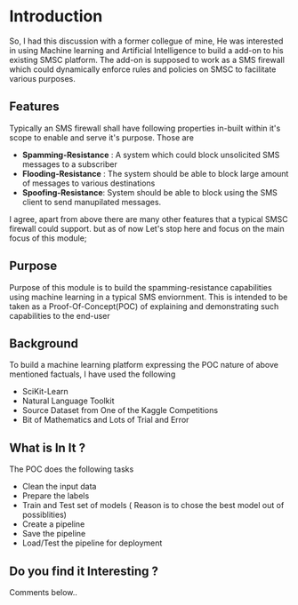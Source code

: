 # Introduction
So, I had this discussion with a former collegue of mine, He was interested in using Machine learning and Artificial Intelligence to build a add-on to his existing SMSC platform. The add-on is supposed to work as a SMS firewall which could dynamically enforce rules and policies on SMSC to facilitate various purposes. 

## Features
Typically an SMS firewall shall have following properties in-built within it's scope to enable and serve it's purpose. Those are 
- **Spamming-Resistance** : A system which could block unsolicited SMS messages to a subscriber
- **Flooding-Resistance** : The system should be able to block large amount of messages to various destinations 
- **Spoofing-Resistance**:  System should be able to block using the SMS client to send manupilated messages. 

I agree, apart from above there are many other features that a typical SMSC firewall could support. but as of now Let's stop here and focus on the main focus of this module; 

## Purpose
Purpose of this module is to build the spamming-resistance capabilities using machine learning in a typical SMS enviornment. This is intended to be taken as a Proof-Of-Concept(POC) of explaining and demonstrating such capabilities to the end-user

## Background
To build a machine learning platform expressing the POC nature of above mentioned factuals, I have used the following
- SciKit-Learn
- Natural Language Toolkit
- Source Dataset from One of the Kaggle Competitions
- Bit of Mathematics and Lots of Trial and Error

## What is In It ?
The POC does the following tasks 
- Clean the input data 
- Prepare the labels
- Train and Test set of models ( Reason is to chose the best model out of possiblities) 
- Create a pipeline
- Save the pipeline
- Load/Test the pipeline for deployment

## Do you find it Interesting ?
Comments below..

